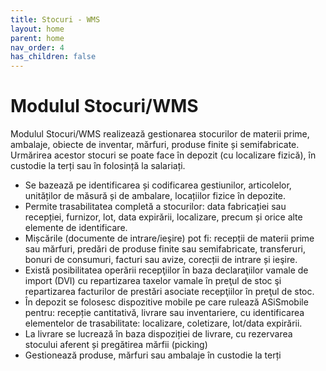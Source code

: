 ```yaml
---
title: Stocuri - WMS
layout: home
parent: home
nav_order: 4
has_children: false
---
```

# Modulul Stocuri/WMS

Modulul Stocuri/WMS realizează gestionarea stocurilor de materii prime, ambalaje, obiecte de inventar, mărfuri, produse finite și semifabricate. Urmărirea acestor stocuri se poate face în depozit (cu localizare fizică), în custodie la terți sau în folosință la salariați.

- Se bazează pe identificarea și codificarea gestiunilor, articolelor, unităților de măsură și de ambalare, locațiilor fizice în depozite.
- Permite trasabilitatea completă a stocurilor: data fabricației sau recepției, furnizor, lot, data expirării, localizare, precum și orice alte elemente de identificare.
- Mișcările (documente de intrare/ieşire) pot fi: recepții de materii prime sau mărfuri, predări de produse finite sau semifabricate, transferuri, bonuri de consumuri, facturi sau avize, corecții de intrare și ieşire.
- Există posibilitatea operării recepţiilor în baza declaraţiilor vamale de import (DVI) cu repartizarea taxelor vamale în preţul de stoc şi repartizarea facturilor de prestări asociate recepţiilor în preţul de stoc.
- În depozit se folosesc dispozitive mobile pe care rulează ASiSmobile pentru: recepție cantitativă, livrare sau inventariere, cu identificarea elementelor de trasabilitate: localizare, coletizare, lot/data expirării.
- La livrare se lucrează în baza dispoziției de livrare, cu rezervarea stocului aferent și pregătirea mărfii (picking)
- Gestionează produse, mărfuri sau ambalaje în custodie la terți
